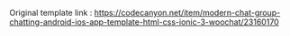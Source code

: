 Original template link : https://codecanyon.net/item/modern-chat-group-chatting-android-ios-app-template-html-css-ionic-3-woochat/23160170